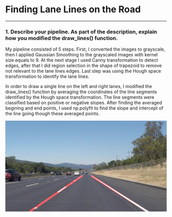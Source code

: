 # **Finding Lane Lines on the Road** 

---


[//]: # (Image References)

[image1]: ./test_images_output/solidWhiteRight.jpg "Lane lines"


### 1. Describe your pipeline. As part of the description, explain how you modified the draw_lines() function.

My pipeline consisted of 5 steps. First, I converted the images to grayscale, then I applied Gaussian Smoothing to the grayscaled images with kernel size equals to 9. At the next stage I used Canny transformation to detect edges, after that I did region selection in the shape of trapezoid to remove not relevant to the lane lines edges. Last step was using the Hough space transformation to identify the lane lines.  

In order to draw a single line on the left and right lanes, I modified the draw_lines() function by averaging the coordinates of the line segments identified by the Hough space transformation. The line segments were classified based on positive or negative slopes. After finding the averaged begining and end points, I used np.polyfit to find the slope and intercept of the line going though these averaged points.   


![alt text][image1]
